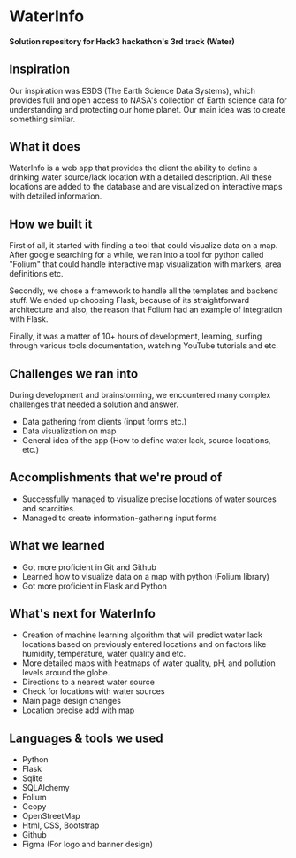 # WaterInfo

#### Solution repository for Hack3 hackathon's 3rd track (Water)

## Inspiration
Our inspiration was ESDS (The Earth Science Data Systems), which provides full and open access to NASA's collection of Earth science data for understanding and protecting our home planet. Our main idea was to create something similar.

## What it does
WaterInfo is a web app that provides the client the ability to define a drinking water source/lack location with a detailed description. All these locations are added to the database and are visualized on interactive maps with detailed information.

## How we built it
First of all, it started with finding a tool that could visualize data on a map. After google searching for a while, we ran into a tool for python called "Folium" that could handle interactive map visualization with markers, area definitions etc.

Secondly, we chose a framework to handle all the templates and backend stuff. We ended up choosing Flask, because of its straightforward architecture and also, the reason that Folium had an example of integration with Flask.

Finally, it was a matter of 10+ hours of development, learning, surfing through various tools documentation, watching YouTube tutorials and etc.

## Challenges we ran into
During development and brainstorming, we encountered many complex challenges that needed a solution and answer.

- Data gathering from clients (input forms etc.)
- Data visualization on map
- General idea of the app (How to define water lack, source locations, etc.)

## Accomplishments that we're proud of
- Successfully managed to visualize precise locations of water sources and scarcities.
- Managed to create information-gathering input forms

## What we learned
- Got more proficient in Git and Github
- Learned how to visualize data on a map with python (Folium library)
- Got more proficient in Flask and Python


## What's next for WaterInfo
- Creation of machine learning algorithm that will predict water lack locations based on previously entered locations and on factors like humidity, temperature, water quality and etc.
- More detailed maps with heatmaps of water quality, pH, and pollution levels around the globe.
- Directions to a nearest water source
- Check for locations with water sources
- Main page design changes
- Location precise add with map

## Languages & tools we used
- Python
- Flask
- Sqlite
- SQLAlchemy
- Folium
- Geopy
- OpenStreetMap
- Html, CSS, Bootstrap
- Github
- Figma (For logo and banner design)
